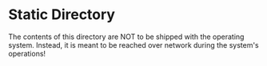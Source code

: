 # Static Directory
The contents of this directory are NOT to be shipped with the operating system.
Instead, it is meant to be reached over network during the system's operations!